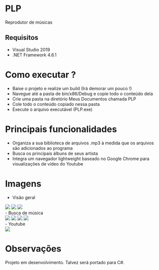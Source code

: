 # PLP
Reprodutor de músicas

## Requisitos
- Visual Studio 2019
- .NET Framework 4.6.1

# Como executar ?
- Baixe o projeto e realize um build (Irá demorar um pouco !)
- Navegue até a pasta de bin/x86/Debug e copie todo o conteúdo dela
- Crie uma pasta na diretório Meus Documentos chamada PLP
- Cole todo o conteúdo copiado nessa pasta
- Execute o arquivo executável (PLP.exe)

# Principais funcionalidades
- Organiza a sua biblioteca de arquivos .mp3 à medida que os arquivos são adicionados ao programa
- Busca os principais álbuns de seus artista
- Integra um navegador lightweight baseado no Google Chrome para visualizações de vídeo do Youtube

# Imagens
- Visão geral
<div>
  <img src=https://user-images.githubusercontent.com/88407564/145636547-183fae29-7160-4705-892c-80f38df10d9b.png>
  <img src=https://user-images.githubusercontent.com/88407564/145636552-47675cf0-9fe6-4482-8fbc-76fc622b85a7.png>
  <img src=https://user-images.githubusercontent.com/88407564/145636556-8ddd926e-750f-456f-9b5f-86f6aa0df953.png>
</div>
- Busca de música
<div>
  <img src=https://user-images.githubusercontent.com/88407564/145636550-79ec4ae3-c567-4930-9f69-01dab619157d.png>
  <img src=https://user-images.githubusercontent.com/88407564/145636531-408ac22d-8cb7-4db8-969e-018a78828f8c.png>
  <img src=https://user-images.githubusercontent.com/88407564/145636544-17ad00f4-a1f5-4f86-8d1b-6ea1868770ef.png>
  <img src=https://user-images.githubusercontent.com/88407564/145636545-1a21ada6-d664-42ea-9b5f-972722dbe50c.png>
</div>
- Youtube
<div>
  <img src=https://user-images.githubusercontent.com/88407564/145636558-8b41b114-bae7-4000-8afe-cc424155e6d7.png>
</div>

# Observações
Projeto em desenvolvimento. Talvez será portado para C#.
